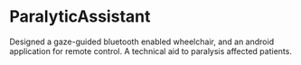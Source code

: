 # ParalyticAssistant
Designed a gaze-guided bluetooth enabled wheelchair, and an android application for remote control. A technical aid to paralysis affected patients.
